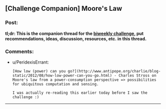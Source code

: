 ## [Challenge Companion] Moore's Law

### Post:

**tl;dr: This is the companion thread for the [biweekly challenge](https://www.reddit.com/r/rational/comments/6okl44/biweekly_challenge_moores_law/), put recommendations, ideas, discussion, resources, etc. in this thread.**

### Comments:

- u/PeridexisErrant:
  ```
  [How low (power) can you go?](http://www.antipope.org/charlie/blog-static/2012/08/how-low-power-can-you-go.html) - Charles Stross on Moore's law from a power-consumption perspective => possibilities for ubiquitous computation and sensing.

  I was actually re-reading this earlier today before I saw the challenge :)
  ```

---

